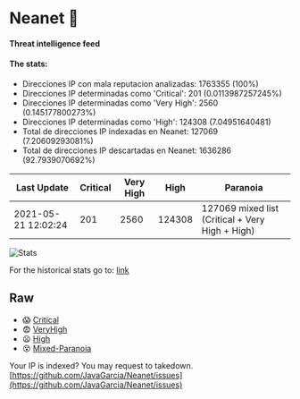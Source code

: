 # Neanet :hocho:
#### Threat intelligence feed
#### The stats:

- Direcciones IP con mala reputacion analizadas: 1763355 (100%)
- Direcciones IP determinadas como 'Critical':  201 (0.0113987257245%)
- Direcciones IP determinadas como 'Very High':  2560 (0.145177800273%)
- Direcciones IP determinadas como 'High':  124308 (7.04951640481)
- Total de direcciones IP indexadas en Neanet:  127069 (7.20609293081%)
- Total de direcciones IP descartadas en Neanet:  1636286 (92.7939070692%)

| Last Update | Critical | Very High | High | Paranoia |
| --- | --- | --- | --- | --- |
| 2021-05-21 12:02:24 | 201 | 2560 | 124308 | 127069 mixed list (Critical + Very High + High)|

![Stats](https://docs.google.com/spreadsheets/d/e/2PACX-1vSnaNMIXVabIpDJjufMlzH7poXnshF3mgd8Is1g9ytUEzVsP5my4Trn8f-xkoLLQ38xpL3HtmUexLo6/pubchart?oid=501124687&format=image)

For the historical stats go to: [link](/stats.csv)
## Raw
- :scream: [Critical](https://raw.githubusercontent.com/JavaGarcia/Neanet/master/blacklists/neanet_critical.txt)
- :fearful: [VeryHigh](https://raw.githubusercontent.com/JavaGarcia/Neanet/master/blacklists/neanet_veryHigh.txtt)
- :frowning: [High](https://raw.githubusercontent.com/JavaGarcia/Neanet/master/blacklists/neanet_high.txt)
- :dizzy_face: [Mixed-Paranoia](https://raw.githubusercontent.com/JavaGarcia/Neanet/master/blacklists/neanet_all.txt)


Your IP is indexed? You may request to takedown. [https://github.com/JavaGarcia/Neanet/issues](https://github.com/JavaGarcia/Neanet/issues)




























































































































































































































































































































































































































































































































































































































































































































































































































































































































































































































































































































































































































































































































































































































































































































































































































































































































































































































































































































































































































































































































































































































































































































































































































































































































































































































































































































































































































































































































































































































































































































































































































































































































































































































































































































































































































































































































































































































































































































































































































































































































































































































































































































































































































































































































































































































































































































































































































































































































































































































































































































































































































































































































































































































































































































































































































































































































































































































































































































































































































































































































































































































































































































































































































































































































































































































































































































